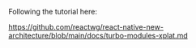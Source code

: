 Following the tutorial here:

https://github.com/reactwg/react-native-new-architecture/blob/main/docs/turbo-modules-xplat.md
